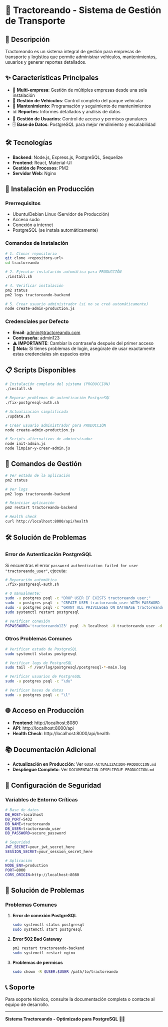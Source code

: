 # 🚛 Tractoreando - Sistema de Gestión de Transporte

## 📖 Descripción

Tractoreando es un sistema integral de gestión para empresas de transporte y logística que permite administrar vehículos, mantenimientos, usuarios y generar reportes detallados.

## ✨ Características Principales

- 🏢 **Multi-empresa**: Gestión de múltiples empresas desde una sola instalación
- 🚛 **Gestión de Vehículos**: Control completo del parque vehicular
- 🔧 **Mantenimiento**: Programación y seguimiento de mantenimientos
- 📊 **Reportes**: Informes detallados y análisis de datos
- 👥 **Gestión de Usuarios**: Control de acceso y permisos granulares
- 🗄️ **Base de Datos**: PostgreSQL para mejor rendimiento y escalabilidad

## 🛠️ Tecnologías

- **Backend**: Node.js, Express.js, PostgreSQL, Sequelize
- **Frontend**: React, Material-UI
- **Gestión de Procesos**: PM2
- **Servidor Web**: Nginx

## 🚀 Instalación en Producción

### Prerrequisitos

- Ubuntu/Debian Linux (Servidor de Producción)
- Acceso sudo
- Conexión a internet
- PostgreSQL (se instala automáticamente)

### Comandos de Instalación

```bash
# 1. Clonar repositorio
git clone <repository-url>
cd tractoreando

# 2. Ejecutar instalación automática para PRODUCCIÓN
./install.sh

# 4. Verificar instalación
pm2 status
pm2 logs tractoreando-backend

# 5. Crear usuario administrador (si no se creó automáticamente)
node create-admin-production.js
```

### Credenciales por Defecto

- **Email**: admin@tractoreando.com
- **Contraseña**: admin123
- **⚠️ IMPORTANTE**: Cambiar la contraseña después del primer acceso
- **📝 Nota**: Si tienes problemas de login, asegúrate de usar exactamente estas credenciales sin espacios extra

## 📋 Scripts Disponibles

```bash
# Instalación completa del sistema (PRODUCCIÓN)
./install.sh

# Reparar problemas de autenticación PostgreSQL
./fix-postgresql-auth.sh

# Actualización simplificada
./update.sh

# Crear usuario administrador para PRODUCCIÓN
node create-admin-production.js

# Scripts alternativos de administrador
node init-admin.js
node limpiar-y-crear-admin.js
```

## 🔧 Comandos de Gestión

```bash
# Ver estado de la aplicación
pm2 status

# Ver logs
pm2 logs tractoreando-backend

# Reiniciar aplicación
pm2 restart tractoreando-backend

# Health check
curl http://localhost:8000/api/health
```

## 🛠️ Solución de Problemas

### Error de Autenticación PostgreSQL

Si encuentras el error `password authentication failed for user "tractoreando_user"`, ejecuta:

```bash
# Reparación automática
./fix-postgresql-auth.sh

# O manualmente:
sudo -u postgres psql -c "DROP USER IF EXISTS tractoreando_user;"
sudo -u postgres psql -c "CREATE USER tractoreando_user WITH PASSWORD 'tractoreando123';"
sudo -u postgres psql -c "GRANT ALL PRIVILEGES ON DATABASE tractoreando TO tractoreando_user;"
sudo systemctl restart postgresql

# Verificar conexión
PGPASSWORD='tractoreando123' psql -h localhost -U tractoreando_user -d tractoreando -c "SELECT 1;"
```

### Otros Problemas Comunes

```bash
# Verificar estado de PostgreSQL
sudo systemctl status postgresql

# Verificar logs de PostgreSQL
sudo tail -f /var/log/postgresql/postgresql-*-main.log

# Verificar usuarios de PostgreSQL
sudo -u postgres psql -c "\du"

# Verificar bases de datos
sudo -u postgres psql -c "\l"
```

## 🌐 Acceso en Producción

- **Frontend**: http://localhost:8080
- **API**: http://localhost:8000/api
- **Health Check**: http://localhost:8000/api/health

## 📚 Documentación Adicional

- **Actualización en Producción**: Ver `GUIA-ACTUALIZACION-PRODUCCION.md`
- **Despliegue Completo**: Ver `DOCUMENTACION-DESPLIEGUE-PRODUCCION.md`

## 🔐 Configuración de Seguridad

### Variables de Entorno Críticas

```bash
# Base de datos
DB_HOST=localhost
DB_PORT=5432
DB_NAME=tractoreando
DB_USER=tractoreando_user
DB_PASSWORD=secure_password

# Seguridad
JWT_SECRET=your_jwt_secret_here
SESSION_SECRET=your_session_secret_here

# Aplicación
NODE_ENV=production
PORT=8000
CORS_ORIGIN=http://localhost:8080
```

## 🚨 Solución de Problemas

### Problemas Comunes

1. **Error de conexión PostgreSQL**
   ```bash
   sudo systemctl status postgresql
   sudo systemctl start postgresql
   ```

3. **Error 502 Bad Gateway**
   ```bash
   pm2 restart tractoreando-backend
   sudo systemctl restart nginx
   ```

4. **Problemas de permisos**
   ```bash
   sudo chown -R $USER:$USER /path/to/tractoreando
   ```

## 📞 Soporte

Para soporte técnico, consulte la documentación completa o contacte al equipo de desarrollo.

---

**Sistema Tractoreando - Optimizado para PostgreSQL** 🚛✨